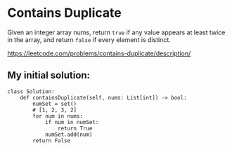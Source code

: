 # Contains Duplicate

Given an integer array nums, return `true` if any value appears at least twice in the array, and return `false` if every element is distinct.

https://leetcode.com/problems/contains-duplicate/description/

## My initial solution:

```python3
class Solution:
    def containsDuplicate(self, nums: List[int]) -> bool:
        numSet = set()
        # [1, 2, 3, 2]
        for num in nums:
            if num in numSet:
                return True
            numSet.add(num)
        return False
```
